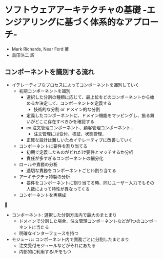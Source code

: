 # ソフトウェアアーキテクチャの基礎 -エンジアリングに基づく体系的なアプローチ-
- Mark Richards, Near Ford 著
- 島田浩二 訳

## コンポーネントを識別する流れ
- イテレーティブなプロセスによってコンポーネントを識別していく
  - 初期コンポーネントを識別
    - 選択した分割の種類に応じて、最上位をどのコンポーネントから始めるか決定して、コンポーネントを定義する
      - 技術的な分割 or ドメイン的な分割
    - 定義したコンポーネントに、ドメイン機能をマッピングし、振る舞いがどこに存在すべきかを確認する
    - ex.注文管理コンポーネント、顧客管理コンポーネント..
      - 注文管理には受付、検証、状態管理..
    - 正確な設計は難しいためイテレーティブに改善していく
  - コンポーネントに要件を割り当てる
    - 初期で定義したものがどれだけ要件とマッチするか分析
    - 責任が多すぎるコンポーネントの細分化
  - ロールや責務の分析
    - 適切な責務をコンポーネントごとわ割り当てる
  - アーキテクチャ特製の分析
    - 要件をコンポーネントに割り当てる時、同じユーザー入力でもその人数によって特性が異なってくる
  - コンポーネントを再構成

:memo:
- コンポーネント: 選択した分割方法内で最大のまとまり
  - ドメインで分割した場合、注文管理コンポーネントなどが1つのコンポーネントに当たる
  - 明確なインターフェースを持つ
- モジュール: コンポーネント内で責務ごとに分割したまとまり
  - 注文受付モジュールなどがそれにあたる
  - 内部的に利用するI/Fをもつ